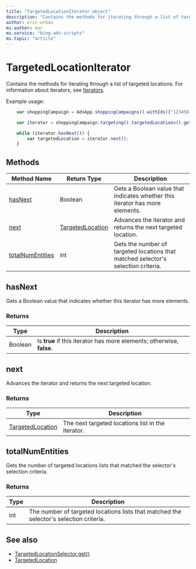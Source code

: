 ```yaml
---
title: "TargetedLocationIterator object"
description: "Contains the methods for iterating through a list of targeted locations."
author: eric-urban
ms.author: eur
ms.service: "bing-ads-scripts"
ms.topic: "article"
---
```


# TargetedLocationIterator

Contains the methods for iterating through a list of targeted locations. For information about iterators, see [Iterators](../concepts/iterators.md).

Example usage:
```javascript
    var shoppingCampaign = AdsApp.shoppingCampaigns().withIds(["123456789"]).get().next();

    var iterator = shoppingCampaign.targeting().targetedLocations().get();

    while (iterator.hasNext()) {
        var targetedLocation = iterator.next();
    }
```

## Methods
|Method Name|Return Type|Description|
|-|-|-
[hasNext](#hasnext)|Boolean|Gets a Boolean value that indicates whether this iterator has more elements.
[next](#next)|[TargetedLocation](./TargetedLocation.md)|Advances the iterator and returns the next targeted location.
[totalNumEntities](#totalnumentities)|int|Gets the number of targeted locations that matched selector's selection criteria.

## <a name="hasnext"></a>hasNext
Gets a Boolean value that indicates whether this iterator has more elements.

### Returns
|Type|Description|
|-|-
Boolean|Is **true** if this iterator has more elements; otherwise, **false**.

## <a name="next"></a>next
Advances the iterator and returns the next targeted location.

### Returns
|Type|Description|
|-|-
[TargetedLocation](TargetedLocation.md)|The next targeted locations list in the iterator.

## <a name="totalnumentities"></a>totalNumEntities
Gets the number of targeted locations lists that matched the selector's selection criteria. 

### Returns
|Type|Description|
|-|-
int|The number of targeted locations lists that matched the selector's selection criteria.


## See also
- [TargetedLocationSelector.get()](./TargetedLocationSelector.md#get)
- [TargetedLocation](./TargetedLocation.md)
